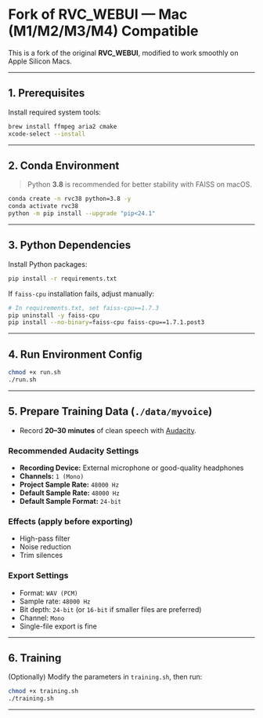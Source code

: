 # Fork of RVC_WEBUI — Mac (M1/M2/M3/M4) Compatible

This is a fork of the original **RVC_WEBUI**, modified to work smoothly on Apple Silicon Macs.

---

## 1. Prerequisites

Install required system tools:

```bash
brew install ffmpeg aria2 cmake
xcode-select --install
````

---

## 2. Conda Environment

> Python **3.8** is recommended for better stability with FAISS on macOS.

```bash
conda create -n rvc38 python=3.8 -y
conda activate rvc38
python -m pip install --upgrade "pip<24.1"
```

---

## 3. Python Dependencies

Install Python packages:

```bash
pip install -r requirements.txt
```

If `faiss-cpu` installation fails, adjust manually:

```bash
# In requirements.txt, set faiss-cpu==1.7.3
pip uninstall -y faiss-cpu
pip install --no-binary=faiss-cpu faiss-cpu==1.7.1.post3
```

---

## 4. Run Environment Config

```bash
chmod +x run.sh
./run.sh
```

---

## 5. Prepare Training Data (`./data/myvoice`)

* Record **20–30 minutes** of clean speech with [Audacity](https://www.audacityteam.org/download/).

### Recommended Audacity Settings

* **Recording Device:** External microphone or good-quality headphones
* **Channels:** `1 (Mono)`
* **Project Sample Rate:** `48000 Hz`
* **Default Sample Rate:** `48000 Hz`
* **Default Sample Format:** `24-bit`

### Effects (apply before exporting)

* High-pass filter
* Noise reduction
* Trim silences

### Export Settings

* Format: `WAV (PCM)`
* Sample rate: `48000 Hz`
* Bit depth: `24-bit` (or `16-bit` if smaller files are preferred)
* Channel: `Mono`
* Single-file export is fine

---

## 6. Training

(Optionally) Modify the parameters in `training.sh`, then run:

```bash
chmod +x training.sh
./training.sh
```

---
